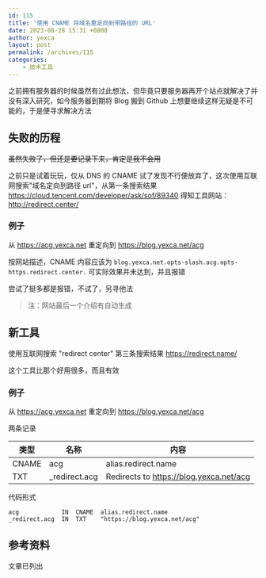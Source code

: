 ```yaml
---
id: 115
title: '使用 CNAME 将域名重定向到带路径的 URL'
date: 2023-08-28 15:31 +0800
author: yexca
layout: post
permalink: /archives/115
categories:
    - 技术工具
---
```


之前拥有服务器的时候虽然有过此想法，但毕竟只要服务器再开个站点就解决了并没有深入研究，如今服务器到期将 Blog 搬到 Github 上想要继续这样无疑是不可能的，于是便寻求解决方法

## 失败的历程

~~虽然失败了，但还是要记录下来，肯定是我不会用~~

之前只是试着玩玩，仅从 DNS 的 CNAME 试了发现不行便放弃了，这次使用互联网搜索"域名定向到路径 url"，从第一条搜索结果 <https://cloud.tencent.com/developer/ask/sof/89340> 得知工具网站：<http://redirect.center/>

### 例子

从 <https://acg.yexca.net> 重定向到 <https://blog.yexca.net/acg>

按网站描述，CNAME 内容应该为 `blog.yexca.net.opts-slash.acg.opts-https.redirect.center.` 可实际效果并未达到，并且报错

尝试了挺多都是报错，不试了，另寻他法

> 注：网站最后一个介绍有自动生成

## 新工具

使用互联网搜索 "redirect center" 第三条搜索结果 <https://redirect.name/>

这个工具比那个好用很多，而且有效

### 例子

从 <https://acg.yexca.net> 重定向到 <https://blog.yexca.net/acg>

两条记录

| 类型  | 名称          | 内容                                    |
| ----- | ------------- | --------------------------------------- |
| CNAME | acg           | alias.redirect.name                     |
| TXT   | _redirect.acg | Redirects to https://blog.yexca.net/acg |

代码形式

```
acg            IN  CNAME  alias.redirect.name
_redirect.acg  IN  TXT    "https://blog.yexca.net/acg"
```

## 参考资料

文章已列出

